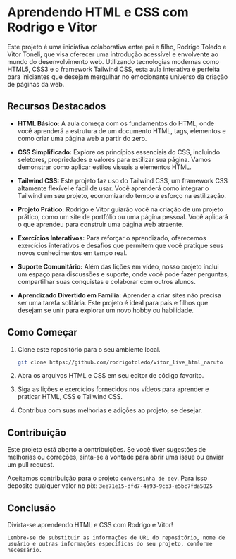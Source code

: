 # Aprendendo HTML e CSS com Rodrigo e Vitor

Este projeto é uma iniciativa colaborativa entre pai e filho, Rodrigo Toledo e Vitor Toneli, que visa oferecer uma introdução acessível e envolvente ao mundo do desenvolvimento web. Utilizando tecnologias modernas como HTML5, CSS3 e o framework Tailwind CSS, esta aula interativa é perfeita para iniciantes que desejam mergulhar no emocionante universo da criação de páginas da web.

## Recursos Destacados

- **HTML Básico:** A aula começa com os fundamentos do HTML, onde você aprenderá a estrutura de um documento HTML, tags, elementos e como criar uma página web a partir do zero.

- **CSS Simplificado:** Explore os princípios essenciais do CSS, incluindo seletores, propriedades e valores para estilizar sua página. Vamos demonstrar como aplicar estilos visuais a elementos HTML.

- **Tailwind CSS:** Este projeto faz uso do Tailwind CSS, um framework CSS altamente flexível e fácil de usar. Você aprenderá como integrar o Tailwind em seu projeto, economizando tempo e esforço na estilização.

- **Projeto Prático:** Rodrigo e Vitor guiarão você na criação de um projeto prático, como um site de portfólio ou uma página pessoal. Você aplicará o que aprendeu para construir uma página web atraente.

- **Exercícios Interativos:** Para reforçar o aprendizado, oferecemos exercícios interativos e desafios que permitem que você pratique seus novos conhecimentos em tempo real.

- **Suporte Comunitário:** Além das lições em vídeo, nosso projeto inclui um espaço para discussões e suporte, onde você pode fazer perguntas, compartilhar suas conquistas e colaborar com outros alunos.

- **Aprendizado Divertido em Família:** Aprender a criar sites não precisa ser uma tarefa solitária. Este projeto é ideal para pais e filhos que desejam se unir para explorar um novo hobby ou habilidade.

## Como Começar

1. Clone este repositório para o seu ambiente local.
   
   ```bash
   git clone https://github.com/rodrigotoledo/vitor_live_html_naruto
   ```

2. Abra os arquivos HTML e CSS em seu editor de código favorito.

3. Siga as lições e exercícios fornecidos nos vídeos para aprender e praticar HTML, CSS e Tailwind CSS.

4. Contribua com suas melhorias e adições ao projeto, se desejar.

## Contribuição

Este projeto está aberto a contribuições. Se você tiver sugestões de melhorias ou correções, sinta-se à vontade para abrir uma issue ou enviar um pull request.

Aceitamos contribuição para o projeto `conversinha de dev`. Para isso deposite qualquer valor no pix: `3ee71e15-dfd7-4a93-9cb3-e5bc7fda5825`

## Conclusão

Divirta-se aprendendo HTML e CSS com Rodrigo e Vitor!

   ```
   Lembre-se de substituir as informações de URL do repositório, nome de usuário e outras informações específicas do seu projeto, conforme necessário.
   ```